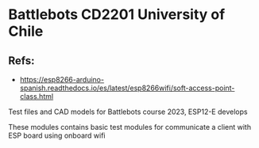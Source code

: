# Battlebots CD2201 University of Chile

## Refs:
- <https://esp8266-arduino-spanish.readthedocs.io/es/latest/esp8266wifi/soft-access-point-class.html>

Test files and CAD models for Battlebots course 2023, ESP12-E develops

These modules contains basic test modules for communicate a client with ESP board using onboard wifi
